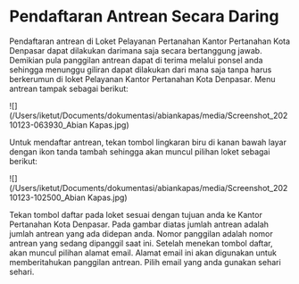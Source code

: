 # Pendaftaran Antrean Secara Daring



Pendaftaran antrean di Loket Pelayanan Pertanahan Kantor Pertanahan Kota Denpasar dapat dilakukan darimana saja secara bertanggung jawab. Demikian pula panggilan antrean dapat di terima melalui ponsel anda sehingga menunggu giliran dapat dilakukan dari mana saja tanpa harus berkerumun di loket Pelayanan Kantor Pertanahan Kota Denpasar. Menu antrean tampak sebagai berikut:



![](/Users/iketut/Documents/dokumentasi/abiankapas/media/Screenshot_20210123-063930_Abian Kapas.jpg)



Untuk mendaftar antrean, tekan tombol lingkaran biru di kanan bawah layar dengan ikon tanda tambah sehingga akan muncul pilihan loket sebagai berikut:



![](/Users/iketut/Documents/dokumentasi/abiankapas/media/Screenshot_20210123-102500_Abian Kapas.jpg)



Tekan tombol daftar pada loket sesuai dengan tujuan anda ke Kantor Pertanahan Kota Denpasar. Pada gambar diatas jumlah antrean adalah jumlah antrean yang ada didepan anda. Nomor panggilan adalah nomor antrean yang sedang dipanggil saat ini. Setelah menekan tombol daftar, akan muncul pilihan alamat email. Alamat email ini akan digunakan untuk memberitahukan panggilan antrean. Pilih email yang anda gunakan sehari sehari.